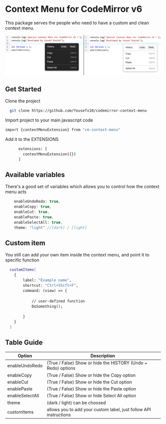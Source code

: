 
# Context Menu for CodeMirror v6

This package serves the people who need to have a custom and clean context menu.

![Screenshot](README/screenshot.png)
## Get Started

Clone the project

```bash
  git clone https://github.com/Yousefx10/codemirror-context-menu
```

Import project to your main javascript code

```bash
import {contextMenuExtension} from "cm-context-menu"
```

Add it to the EXTENSIONS

```bash
      extensions: [
        contextMenuExtension({})
      ]
```
## Available variables

There's a good set of variables which allows you to control how the context menu acts
```javascript
    enableUndoRedo: true,
    enableCopy: true,
    enableCut: true,
    enablePaste: true,
    enableSelectAll: true,
    theme: "light" //[dark] / [light]
```
## Custom item

You still can add your own item inside the context menu, and point it to specific function

```bash
  customItems[
    {
        label: "Example name",
        shortcut: "Ctrl+Shift+F",
        command: (view) => {

            // user-defined function
            DoSomething();

        }
    }
  ]
```

## Table Guide

| Option             | Description                                                                |
| ----------------- | ------------------------------------------------------------------ |
| enableUndoRedo |(True / False) Show or hide the HISTORY (Undo + Redo) options |
| enableCopy |(True / False) Show or hide the Copy option |
| enableCut |(True / False) Show or hide the Cut option |
| enablePaste |(True / False) Show or hide the Paste option |
| enableSelectAll |(True / False) Show or hide Select All option |
| theme |(dark / light) can be choosed |
| customItems |allows you to add your custom label, just follow API instructions |


